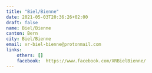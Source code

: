 ```yaml
---
title: "Biel/Bienne"
date: 2021-05-03T20:36:26+02:00
draft: false
name: Biel/Bienne
canton: Bern
city: Biel/Bienne
email: xr-biel-bienne@protonmail.com
links:
    others: []
    facebook:  https://www.facebook.com/XRBielBienne/
---
```


